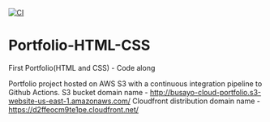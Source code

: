 [![CI](https://github.com/Busayo/Portfolio-HTML-CSS/actions/workflows/main.yml/badge.svg)](https://github.com/Busayo/Portfolio-HTML-CSS/actions/workflows/main.yml)

# Portfolio-HTML-CSS
First Portfolio(HTML and CSS) - Code along 

Portfolio project hosted on AWS S3 with a continuous integration pipeline to Github Actions.
S3 bucket domain name - http://busayo-cloud-portfolio.s3-website-us-east-1.amazonaws.com/
Cloudfront distribution domain name - https://d2ffeocm9te1pe.cloudfront.net/

